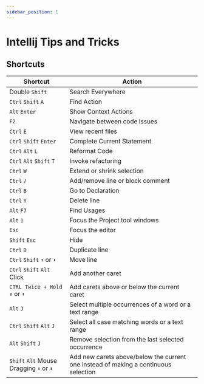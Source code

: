 ```yaml
---
sidebar_position: 1
---
```


# Intellij Tips and Tricks

## Shortcuts

| Shortcut                                  | Action                                                                              |
|-------------------------------------------|-------------------------------------------------------------------------------------|
| Double `Shift`                            | Search Everywhere                                                                   |
| `Ctrl` `Shift` `A`                        | Find Action                                                                         |     
| `Alt` `Enter`                             | Show Context Actions                                                                |
| `F2`                                      | Navigate between code issues                                                        |
| `Ctrl` `E`                                | View recent files                                                                   |
| `Ctrl` `Shift` `Enter`                    | Complete Current Statement                                                          |
| `Ctrl` `Alt` `L`                          | Reformat Code                                                                       |
| `Ctrl` `Alt` `Shift` `T`                  | Invoke refactoring                                                                  |
| `Ctrl` `W`                                | Extend or shrink selection                                                          |
| `Ctrl` `/`                                | Add/remove line or block comment                                                    |
| `Ctrl` `B`                                | Go to Declaration                                                                   |
| `Ctrl` `Y`                                | Delete line                                                                         |
| `Alt` `F7`                                | Find Usages                                                                         |
| `Alt` `1`                                 | Focus the Project tool windows                                                      |
| `Esc`                                     | Focus the editor                                                                    |
| `Shift` `Esc`                             | Hide                                                                                |
| `Ctrl` `D`                                | Duplicate line                                                                      |
| `Ctrl` `Shift` `⬆️` or `⬇️`               | Move line                                                                           |
| `Ctrl` `Shift` `Alt` Click                | Add another caret                                                                   |
| `CTRL Twice + Hold` `⬆️` or `⬇️`          | Add carets above or below the current caret                                         |
| `Alt` `J`                                 | Select multiple occurrences of a word or a text range                               |
| `Ctrl` `Shift` `Alt` `J`                  | Select all case matching words or a text range                                      |
| `Alt` `Shift` `J`                         | Remove selection from the last selected occurrence                                  |
| `Shift` `Alt` Mouse Dragging `⬆️` or `⬇️` | Add new carets above/below the current one instead of making a continuous selection |







